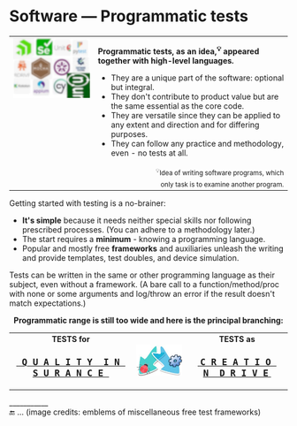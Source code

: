 # Software &mdash; Programmatic tests

<table><tr valign="top"><td><picture><img alt="&nbsp;Plenty of test frameworks" src="../../_rsc/_img/illus/test_fw-emblems(blur).jpg" /></picture>
</td><td>
<p><b>Programmatic tests, as an idea,<sup>💡</sup> appeared together with high-level languages.</b></p>
<ul>
  <li>They are a unique part of the software: optional but integral.</li>
  <li>They don't contribute to product value but are the same essential as the core code.</li>
  <li>They are versatile since they can be applied to any extent and direction and for differing purposes.</li>
  <li>They can follow any practice and methodology, even - no tests at all.</li>
</ul>
<div dir="rtl"><sub>Idea of writing software programs, which<sup>💡</sup> <br />.only task is to examine another program</sub></div>
</td></tr></table>

Getting started with testing is a no-brainer:

+ **It's simple** because it needs neither special skills nor following prescribed processes. (You can adhere to a methodology later.)
+ The start requires a **minimum** - knowing a programming language.
+ Popular and mostly free **frameworks** and auxiliaries unleash the writing and provide templates, test doubles, and device simulation.

Tests can be written in the same or other programming language as their subject, even without a framework. (A bare call to a function/method/proc with none or some arguments and log/throw an error if the result doesn't match expectations.)

<p align="center"><b>Programmatic range is still too wide and here is the principal branching:</b></p>
<table><tr><td>
  <div align="center"><b>TESTS for</b><br /><h3><a href="asQA/"><samp><ins>&nbsp;Q&thinsp;U&thinsp;A&thinsp;L&thinsp;I&thinsp;T&thinsp;Y&nbsp;&nbsp;I&thinsp;N&thinsp;S&thinsp;U&thinsp;R&thinsp;A&thinsp;N&thinsp;C&thinsp;E&nbsp;</ins></samp></a></h3></div>
</td><td><picture><img alt="&nbsp;arrows down left and right" src="../../_rsc/_img/signs/arrows/arrows-overlay_bifurc-down-deco.jpg"/></picture></td><td>
  <div align="center"><b>TESTS as</b><br /><h3><a href="asDrive/"><b><ins>&nbsp;<samp>C&thinsp;R&thinsp;E&thinsp;A&thinsp;T&thinsp;I&thinsp;O&thinsp;N&nbsp;&nbsp;D&thinsp;R&thinsp;I&thinsp;V&thinsp;E</samp>&nbsp;</ins></b></a></h3></div>
</td></tr></table>

\___________\
:end: ... (image credits: emblems of miscellaneous free test frameworks)
